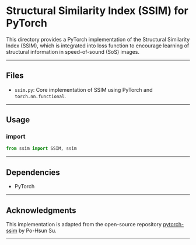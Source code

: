 # Structural Similarity Index (SSIM) for PyTorch

This directory provides a PyTorch implementation of the Structural Similarity Index (SSIM), which is integrated into loss function to encourage learning of structural information in speed-of-sound (SoS) images.

---

## Files

- `ssim.py`: Core implementation of SSIM using PyTorch and `torch.nn.functional`.

---

## Usage

### import

```python
from ssim import SSIM, ssim
```

---

## Dependencies

- PyTorch 

---

## Acknowledgments

This implementation is adapted from the open-source repository [pytorch-ssim](https://github.com/Po-Hsun-Su/pytorch-ssim) by Po-Hsun Su.

---
